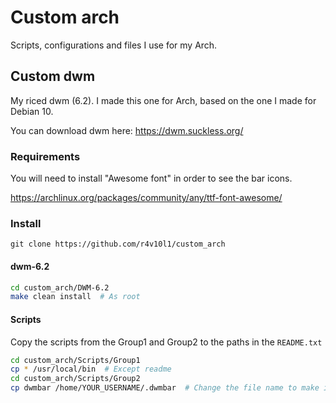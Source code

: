 # Custom arch

Scripts, configurations and files I use for my Arch.

## Custom dwm

My riced dwm (6.2). I made this one for Arch, based on the one I made for Debian 10.

You can download dwm here: https://dwm.suckless.org/

### Requirements

You will need to install "Awesome font" in order to see the bar icons.

https://archlinux.org/packages/community/any/ttf-font-awesome/

### Install
``` git clone https://github.com/r4v10l1/custom_arch ```

#### dwm-6.2

```bash
cd custom_arch/DWM-6.2
make clean install  # As root
```

#### Scripts

Copy the scripts from the Group1 and Group2 to the paths in the `README.txt`

```bash
cd custom_arch/Scripts/Group1
cp * /usr/local/bin  # Except readme
cd custom_arch/Scripts/Group2
cp dwmbar /home/YOUR_USERNAME/.dwmbar  # Change the file name to make it hidden
``` 
